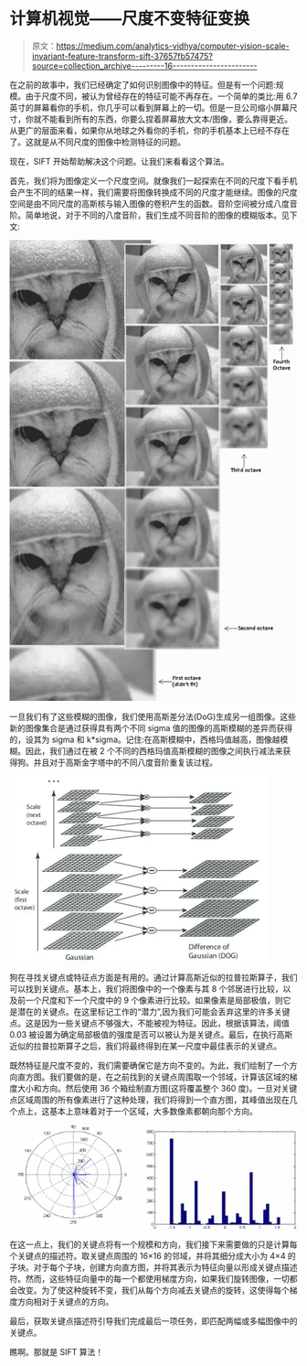 # 计算机视觉——尺度不变特征变换

> 原文：<https://medium.com/analytics-vidhya/computer-vision-scale-invariant-feature-transform-sift-37657fb57475?source=collection_archive---------16----------------------->

在之前的故事中，我们已经确定了如何识别图像中的特征。但是有一个问题:规模。由于尺度不同，被认为曾经存在的特征可能不再存在。一个简单的类比:用 6.7 英寸的屏幕看你的手机，你几乎可以看到屏幕上的一切。但是一旦公司缩小屏幕尺寸，你就不能看到所有的东西，你要么捏着屏幕放大文本/图像，要么靠得更近。从更广的层面来看，如果你从地球之外看你的手机，你的手机基本上已经不存在了。这就是从不同尺度的图像中检测特征的问题。

现在，SIFT 开始帮助解决这个问题。让我们来看看这个算法。

首先，我们将为图像定义一个尺度空间。就像我们一起探索在不同的尺度下看手机会产生不同的结果一样，我们需要将图像转换成不同的尺度才能继续。图像的尺度空间是由不同尺度的高斯核与输入图像的卷积产生的函数。音阶空间被分成八度音阶。简单地说，对于不同的八度音阶，我们生成不同音阶的图像的模糊版本。见下文:

![](img/aed28166ceeb03bdd80c5101f6a59410.png)

一旦我们有了这些模糊的图像，我们使用高斯差分法(DoG)生成另一组图像。这些新的图像集合是通过获得具有两个不同 sigma 值的图像的高斯模糊的差异而获得的，设其为 sigma 和 k*sigma。记住:在高斯模糊中，西格玛值越高，图像越模糊。因此，我们通过在被 2 个不同的西格玛值高斯模糊的图像之间执行减法来获得狗。并且对于高斯金字塔中的不同八度音阶重复该过程。

![](img/8f7dadaf73a7113ead9fdcbd32eed1a6.png)

狗在寻找关键点或特征点方面是有用的。通过计算高斯近似的拉普拉斯算子，我们可以找到关键点。基本上，我们将图像中的一个像素与其 8 个邻居进行比较，以及前一个尺度和下一个尺度中的 9 个像素进行比较。如果像素是局部极值，则它是潜在的关键点。在这里标记工作的“潜力”,因为我们可能会丢弃这里的许多关键点。这是因为一些关键点不够强大，不能被视为特征。因此，根据该算法，阈值 0.03 被设置为确定局部极值的强度是否可以被认为是关键点。最后，在执行高斯近似的拉普拉斯算子之后，我们将最终得到在某一尺度中最佳表示的关键点。

既然特征是尺度不变的，我们需要确保它是方向不变的。为此，我们绘制了一个方向直方图。我们要做的是，在之前找到的关键点周围取一个邻域，计算该区域的梯度大小和方向。然后使用 36 个箱绘制直方图(这将覆盖整个 360 度)。一旦对关键点区域周围的所有像素进行了这种处理，我们将得到一个直方图，其峰值出现在几个点上，这基本上意味着对于一个区域，大多数像素都朝向那个方向。

![](img/3b552985df988c80c05b0e3237d554a4.png)

在这一点上，我们的关键点将有一个规模和方向，我们接下来需要做的只是计算每个关键点的描述符。取关键点周围的 16×16 的邻域，并将其细分成大小为 4×4 的子块。对于每个子块，创建方向直方图，并将其表示为特征向量以形成关键点描述符。然而，这些特征向量中的每一个都使用梯度方向，如果我们旋转图像，一切都会改变。为了使这种旋转不变，我们从每个方向减去关键点的旋转，这使得每个梯度方向相对于关键点的方向。

最后，获取关键点描述符引导我们完成最后一项任务，即匹配两幅或多幅图像中的关键点。

瞧啊。那就是 SIFT 算法！